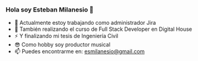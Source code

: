 ### Hola soy Esteban Milanesio 👋

<!--
**estebanmilanesio/estebanmilanesio** is a ✨ _special_ ✨ repository because its `README.md` (this file) appears on your GitHub profile.
-->

- 🔭  Actualmente estoy trabajando como administrador Jira 
- 🌱 También realizando el curso de Full Stack Developer en Digital House
- ⚡  Y finalizando mi tesis de Ingeniería Civil
- 😎 Como hobby soy productor musical
- 📫 Puedes encontrarme en: esmilanesio@gmail.com


